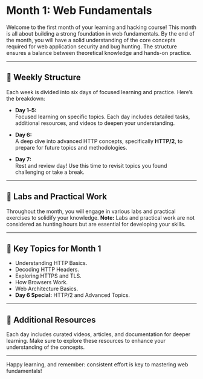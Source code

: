 # Month 1: Web Fundamentals

Welcome to the first month of your learning and hacking course! This month is all about building a strong foundation in web fundamentals. By the end of the month, you will have a solid understanding of the core concepts required for web application security and bug hunting. The structure ensures a balance between theoretical knowledge and hands-on practice.

---

## 📅 Weekly Structure

Each week is divided into six days of focused learning and practice. Here’s the breakdown:

- **Day 1–5:**  
  Focused learning on specific topics. Each day includes detailed tasks, additional resources, and videos to deepen your understanding.
  
- **Day 6:**  
  A deep dive into advanced HTTP concepts, specifically **HTTP/2**, to prepare for future topics and methodologies.

- **Day 7:**  
  Rest and review day! Use this time to revisit topics you found challenging or take a break.

---

## 🧪 Labs and Practical Work

Throughout the month, you will engage in various labs and practical exercises to solidify your knowledge. **Note:** Labs and practical work are not considered as hunting hours but are essential for developing your skills.

---

## 🚀 Key Topics for Month 1

- Understanding HTTP Basics.
- Decoding HTTP Headers.
- Exploring HTTPS and TLS. 
- How Browsers Work.
- Web Architecture Basics.
- **Day 6 Special:** HTTP/2 and Advanced Topics.

---

## 📖 Additional Resources

Each day includes curated videos, articles, and documentation for deeper learning. Make sure to explore these resources to enhance your understanding of the concepts.

---

Happy learning, and remember: consistent effort is key to mastering web fundamentals!
